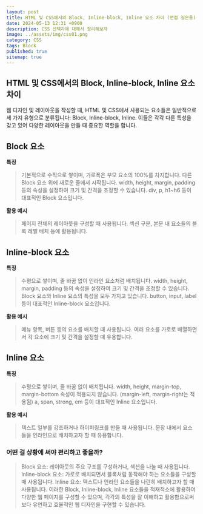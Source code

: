 ```yaml
---
layout: post
title: HTML 및 CSS에서의 Block, Inline-block, Inline 요소 차이 (면접 질문용)
date: 2024-05-13 12:31 +0900
description: CSS 선택자에 대해서 정리해보자 
image: ../assets/img/css01.png
category: CSS
tags: Block
published: true
sitemap: true
---
```



## HTML 및 CSS에서의 Block, Inline-block, Inline 요소 차이
웹 디자인 및 레이아웃을 작성할 때, HTML 및 CSS에서 사용되는 요소들은 일반적으로 세 가지 유형으로 분류됩니다: Block, Inline-block, Inline. 이들은 각각 다른 특성을 갖고 있어 다양한 레이아웃을 만들 때 중요한 역할을 합니다.

## Block 요소

**특징**
> 기본적으로 수직으로 쌓이며, 가로폭은 부모 요소의 100%를 차지합니다.
> 다른 Block 요소 위에 새로운 줄에서 시작됩니다.
> width, height, margin, padding 등의 속성을 설정하여 크기 및 간격을 조정할 수 있습니다.
> div, p, h1~h6 등이 대표적인 Block 요소입니다.

**활용 예시**
> 페이지 전체의 레이아웃을 구성할 때 사용됩니다.
> 섹션 구분, 본문 내 요소들의 블록 레벨 배치 등에 활용됩니다.


## Inline-block 요소

**특징**
>수평으로 쌓이며, 줄 바꿈 없이 인라인 요소처럼 배치됩니다.
> width, height, margin, padding 등의 속성을 설정하여 크기 및 간격을 조정할 수 있습니다.
> Block 요소와 Inline 요소의 특성을 모두 가지고 있습니다.
> button, input, label 등이 대표적인 Inline-block 요소입니다.

**활용 예시**
>메뉴 항목, 버튼 등의 요소를 배치할 때 사용됩니다.
>여러 요소를 가로로 배열하면서 각 요소에 크기 및 간격을 설정할 때 유용합니다.

## Inline 요소

**특징**
> 수평으로 쌓이며, 줄 바꿈 없이 배치됩니다.
> width, height, margin-top, margin-bottom 속성이 적용되지 않습니다. (margin-left, margin-right는 적용됨)
> a, span, strong, em 등이 대표적인 Inline 요소입니다.

**활용 예시**
> 텍스트 일부를 강조하거나 하이퍼링크를 만들 때 사용됩니다.
> 문장 내에서 요소들을 인라인으로 배치하고자 할 때 유용합니다.

### 어떤 걸 상황에 써야 편리하고 좋을까?
> Block 요소: 레이아웃의 주요 구조를 구성하거나, 섹션을 나눌 때 사용됩니다.
> Inline-block 요소: 가로로 배치되면서 블록처럼 동작해야 하는 요소들을 구성할 때 사용됩니다.
> Inline 요소: 텍스트나 인라인 요소들을 나란히 배치하고자 할 때 사용됩니다.
이러한 Block, Inline-block, Inline 요소들을 적재적소에 활용하여 다양한 웹 페이지를 구성할 수 있으며, 각각의 특성을 잘 이해하고 활용함으로써 보다 유연하고 효율적인 웹 디자인을 구현할 수 있습니다.